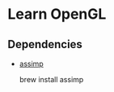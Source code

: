 # Learn OpenGL

## Dependencies

- [assimp](http://assimp.org/index.php/downloads)

    brew install assimp
